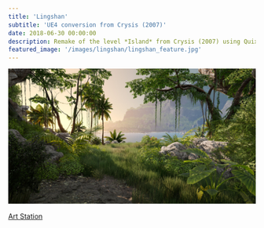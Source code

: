 ```yaml
---
title: 'Lingshan'
subtitle: 'UE4 conversion from Crysis (2007)'
date: 2018-06-30 00:00:00
description: Remake of the level *Island* from Crysis (2007) using Quixel and EGL marketplace assets.
featured_image: '/images/lingshan/lingshan_feature.jpg'
---
```


![](/images/lingshan/benjamin-van-het-bolscher-highresscreenshot00105.jpg)


<a href="https://www.artstation.com/artwork/r9N8qe" class="button button--large" style="padding:0px,10px;">Art Station</a>